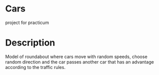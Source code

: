 # Cars
project for practicum

# Description
Model of roundabout where cars move with random speeds, choose random direction and the car passes another car that has an advantage according to the traffic rules. 
